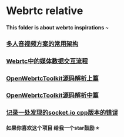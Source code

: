 # Webrtc relative 

#### This folder is about webrtc inspirations ~


### [多人音视频方案的常用架构](多人音视频方案的常用架构.md)

### [Webrtc中的媒体数据交互流程](webrtc中的媒体数据交互流程.md)

### [OpenWebrtcToolkit源码解析上篇](OpenWebrtcToolkit源码解析上篇.md)

### [OpenWebrtcToolkit源码解析中篇](OpenWebrtcToolkit源码解析中篇.md)

### [记录一处发现的socket.io cpp版本的错误](记录socket.io-cpp的一处错误.md)


#### 如果你喜欢这个项目 给我一个star鼓励 ⭐️



